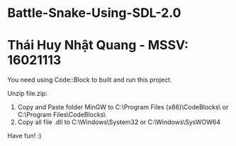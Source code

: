 # Battle-Snake-Using-SDL-2.0
# Thái Huy Nhật Quang - MSSV: 16021113

You need using Code::Block to built and run this project.

Unzip file.zip:
  1. Copy and Paste folder MinGW to C:\Program Files (x86)\CodeBlocks\ or C:\Program Files\CodeBlocks\
  2. Copy all file .dll to C:\Windows\System32 or C:\Windows\SysWOW64

Have fun! :) 
